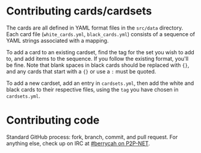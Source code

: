 Contributing cards/cardsets
===========================

The cards are all defined in YAML format files in the `src/data` directory. Each card file (`white_cards.yml`, `black_cards.yml`) consists of a sequence of YAML strings associated with a mapping.

To add a card to an existing cardset, find the tag for the set you wish to add to, and add items to the sequence. If you follow the existing format, you'll be fine. Note that blank spaces in black cards should be replaced with `{}`, and any cards that start with a `{}` or use a `:` must be quoted.

To add a new cardset, add an entry in `cardsets.yml`, then add the white and black cards to their respective files, using the `tag` you have chosen in `cardsets.yml`.

Contributing code
=================

Standard GitHub process: fork, branch, commit, and pull request. For anything else, check up on IRC at [#berrycah on P2P-NET](irc://irc.p2p-network.net/berrycah).
